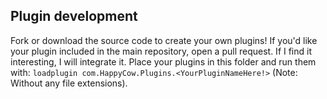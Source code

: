 ## Plugin development

Fork or download the source code to create your own plugins!
If you'd like your plugin included in the main repository, open a pull request.
If I find it interesting, I will integrate it. Place your plugins in this folder and run them with: `loadplugin com.HappyCow.Plugins.<YourPluginNameHere!>` (Note: Without any file extensions).
